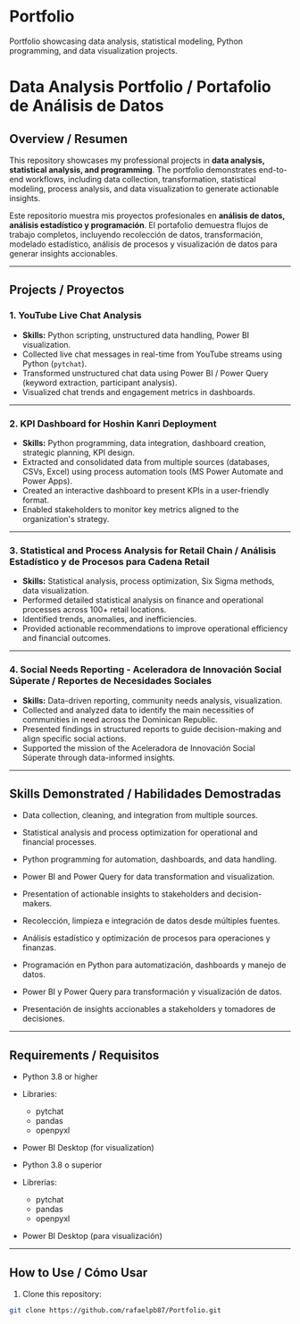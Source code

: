 # Portfolio
Portfolio showcasing data analysis, statistical modeling, Python programming, and data visualization projects.


# Data Analysis Portfolio / Portafolio de Análisis de Datos

## Overview / Resumen
This repository showcases my professional projects in **data analysis, statistical analysis, and programming**. The portfolio demonstrates end-to-end workflows, including data collection, transformation, statistical modeling, process analysis, and data visualization to generate actionable insights.

Este repositorio muestra mis proyectos profesionales en **análisis de datos, análisis estadístico y programación**. El portafolio demuestra flujos de trabajo completos, incluyendo recolección de datos, transformación, modelado estadístico, análisis de procesos y visualización de datos para generar insights accionables.

---

## Projects / Proyectos

### 1. YouTube Live Chat Analysis
- **Skills:** Python scripting, unstructured data handling, Power BI visualization.  
- Collected live chat messages in real-time from YouTube streams using Python (`pytchat`).  
- Transformed unstructured chat data using Power BI / Power Query (keyword extraction, participant analysis).  
- Visualized chat trends and engagement metrics in dashboards.

---

### 2. KPI Dashboard for Hoshin Kanri Deployment
- **Skills:** Python programming, data integration, dashboard creation, strategic planning, KPI design.  
- Extracted and consolidated data from multiple sources (databases, CSVs, Excel) using process automation tools (MS Power Automate and Power Apps).  
- Created an interactive dashboard to present KPIs in a user-friendly format.  
- Enabled stakeholders to monitor key metrics aligned to the organization's strategy.

---

### 3. Statistical and Process Analysis for Retail Chain / Análisis Estadístico y de Procesos para Cadena Retail
- **Skills:** Statistical analysis, process optimization, Six Sigma methods, data visualization.  
- Performed detailed statistical analysis on finance and operational processes across 100+ retail locations.  
- Identified trends, anomalies, and inefficiencies.  
- Provided actionable recommendations to improve operational efficiency and financial outcomes.

---

### 4. Social Needs Reporting - Aceleradora de Innovación Social Súperate / Reportes de Necesidades Sociales
- **Skills:** Data-driven reporting, community needs analysis, visualization.  
- Collected and analyzed data to identify the main necessities of communities in need across the Dominican Republic.  
- Presented findings in structured reports to guide decision-making and align specific social actions.  
- Supported the mission of the Aceleradora de Innovación Social Súperate through data-informed insights.

---

## Skills Demonstrated / Habilidades Demostradas
- Data collection, cleaning, and integration from multiple sources.  
- Statistical analysis and process optimization for operational and financial processes.  
- Python programming for automation, dashboards, and data handling.  
- Power BI and Power Query for data transformation and visualization.  
- Presentation of actionable insights to stakeholders and decision-makers.

- Recolección, limpieza e integración de datos desde múltiples fuentes.  
- Análisis estadístico y optimización de procesos para operaciones y finanzas.  
- Programación en Python para automatización, dashboards y manejo de datos.  
- Power BI y Power Query para transformación y visualización de datos.  
- Presentación de insights accionables a stakeholders y tomadores de decisiones.

---

## Requirements / Requisitos
- Python 3.8 or higher  
- Libraries:
  - pytchat
  - pandas
  - openpyxl  
- Power BI Desktop (for visualization)

- Python 3.8 o superior  
- Librerías:
  - pytchat
  - pandas
  - openpyxl  
- Power BI Desktop (para visualización)

---

## How to Use / Cómo Usar
1. Clone this repository:
```bash
git clone https://github.com/rafaelpb87/Portfolio.git
